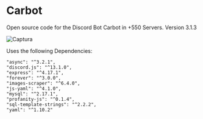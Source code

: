 # Carbot
Open source code for the Discord Bot Carbot in +550 Servers. Version 3.1.3

![Captura](https://user-images.githubusercontent.com/49490716/171037922-7a45ee7e-44c4-43de-a887-e86c4c5296ab.PNG)

Uses the following Dependencies:

    "async": "^3.2.1",
    "discord.js": "^13.1.0",
    "express": "^4.17.1",
    "forever": "^3.0.0",
    "images-scraper": "^6.4.0",
    "js-yaml": "^4.1.0",
    "mysql": "^2.17.1",
    "profanity-js": "^0.1.4",
    "sql-template-strings": "^2.2.2",
    "yaml": "^1.10.2"
